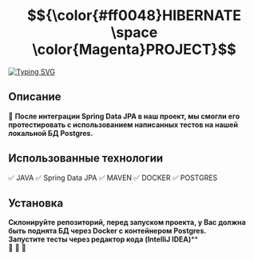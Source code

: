 # $${\color{#ff0048}HIBERNATE \space \color{Magenta}PROJECT}$$
[![Typing SVG](https://readme-typing-svg.herokuapp.com?color=%2336BCF7&lines=HIBERNATE+PROJECT)](https://git.io/typing-svg)

## Описание 
:rocket: **После интеграции Spring Data JPA в наш проект, мы смогли его протестировать с использованием написанных тестов на нашей локальной БД Postgres.**
<br>

## Использованные технологии
:white_check_mark:   JAVA
:white_check_mark:   Spring Data JPA
:white_check_mark:   MAVEN
:white_check_mark:   DOCKER
:white_check_mark:   POSTGRES
## Установка 
**Склонируйте репозиторий, перед запуском проекта, у Вас должна быть поднята БД через Docker с контейнером Postgres.**
<br>
**Запустите тесты через редактор кода (IntelliJ IDEA)****
<br>
:black_square_button: :black_square_button: :black_square_button:
